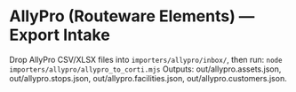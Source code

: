 # AllyPro (Routeware Elements) — Export Intake
Drop AllyPro CSV/XLSX files into `importers/allypro/inbox/`, then run:
`node importers/allypro/allypro_to_corti.mjs`
Outputs: out/allypro.assets.json, out/allypro.stops.json, out/allypro.facilities.json, out/allypro.customers.json.
